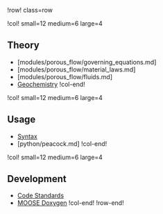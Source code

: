 !row! class=row

!col! small=12 medium=6 large=4
## Theory

- [modules/porous_flow/governing_equations.md]
- [modules/porous_flow/material_laws.md]
- [modules/porous_flow/fluids.md]
- [Geochemistry](modules/geochemistry/theory/index.md)
!col-end!

!col! small=12 medium=6 large=4
## Usage

- [Syntax](syntax/index.md)
- [python/peacock.md]
!col-end!

!col! small=12 medium=6 large=4
## Development

- [Code Standards](sqa/framework_scs.md)
- [MOOSE Doxygen](https://mooseframework.org/docs/doxygen/moose/classes.html)
!col-end!
!row-end!
